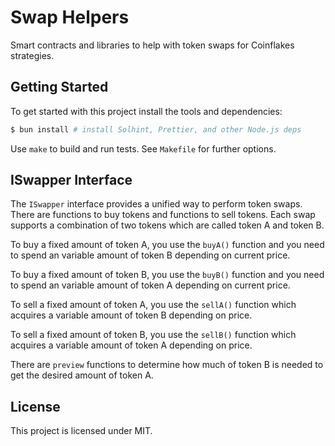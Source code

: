 # Swap Helpers

Smart contracts and libraries to help with token swaps for Coinflakes strategies.

## Getting Started

To get started with this project install the tools and dependencies:

```sh
$ bun install # install Solhint, Prettier, and other Node.js deps
```

Use `make` to build and run tests. See `Makefile` for further options.

## ISwapper Interface

The `ISwapper` interface provides a unified way to perform token swaps. There are functions to buy tokens and functions to sell tokens. Each swap supports a combination of two tokens which are called token A and token B.

To buy a fixed amount of token A, you use the `buyA()` function and you need to spend an variable amount of token B depending on current price. 

To buy a fixed amount of token B, you use the `buyB()` function and you need to spend an variable amount of token A depending on current price. 

To sell a fixed amount of token A, you use the `sellA()` function which acquires a variable amount of token B depending on price.

To sell a fixed amount of token B, you use the `sellB()` function which acquires a variable amount of token A depending on price.

There are `preview` functions to determine how much of token B is needed to get the desired amount of token A.

## License

This project is licensed under MIT.

